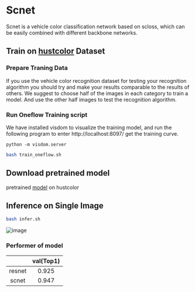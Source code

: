 # Scnet

Scnet is a vehicle color classification network based on scloss, which can be easily combined with different backbone networks.



## Train on [hustcolor](http://cloud.eic.hust.edu.cn:8071/~pchen/color.rar) Dataset

### Prepare Traning Data
If you use the vehicle color recognition dataset for testing your recognition algorithm you should try and make your results comparable to the results of others. We suggest to choose half of the images in each category to train a model. And use the other half images to test the recognition algorithm.


### Run Oneflow Training script
We have installed visdom to visualize the training model, and run the following program to enter http://localhost:8097/ get the training curve.

```
python -m visdom.server
```
```bash
bash train_oneflow.sh
```
## Download pretrained model
pretrained [model](https://oneflow-public.oss-cn-beijing.aliyuncs.com/model_zoo/cv/classification/transfer_learning/scnet_acc_0.947254.zip) on hustcolor

## Inference on Single Image

```bash
bash infer.sh
```
 ![image](https://github.com/XinYangDong/models/blob/main/scnet/data/red_prediction.png)
### Performer of model
|         | val(Top1) |
| :-----: | :-----------------: |
| resnet  |        0.925        |
| scnet   |        0.947        |
